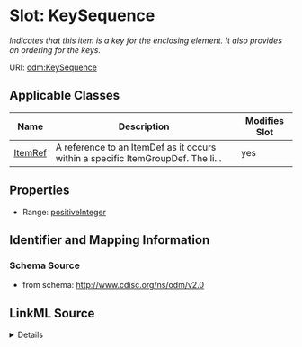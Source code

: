 # Slot: KeySequence


_Indicates that this item is a key for the enclosing element. It also provides an ordering for the keys._



URI: [odm:KeySequence](http://www.cdisc.org/ns/odm/v2.0/KeySequence)



<!-- no inheritance hierarchy -->




## Applicable Classes

| Name | Description | Modifies Slot |
| --- | --- | --- |
[ItemRef](ItemRef.md) | A reference to an ItemDef as it occurs within a specific ItemGroupDef. The li... |  yes  |







## Properties

* Range: [positiveInteger](positiveInteger.md)





## Identifier and Mapping Information







### Schema Source


* from schema: http://www.cdisc.org/ns/odm/v2.0




## LinkML Source

<details>
```yaml
name: KeySequence
description: Indicates that this item is a key for the enclosing element. It also
  provides an ordering for the keys.
from_schema: http://www.cdisc.org/ns/odm/v2.0
rank: 1000
alias: KeySequence
domain_of:
- ItemRef
range: positiveInteger

```
</details>